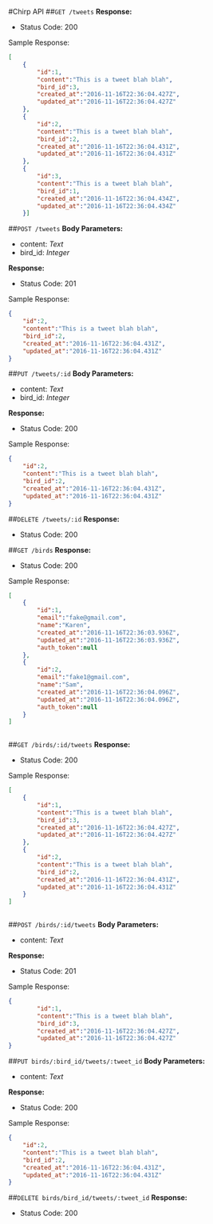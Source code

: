 #Chirp API
##`GET /tweets`
**Response:**

- Status Code: 200

Sample Response:

```json
[
	{
		"id":1,
		"content":"This is a tweet blah blah",
		"bird_id":3,
		"created_at":"2016-11-16T22:36:04.427Z",
		"updated_at":"2016-11-16T22:36:04.427Z"
	},
	{
		"id":2,
		"content":"This is a tweet blah blah",
		"bird_id":2,
		"created_at":"2016-11-16T22:36:04.431Z",
		"updated_at":"2016-11-16T22:36:04.431Z"
	},
	{
		"id":3,
		"content":"This is a tweet blah blah",
		"bird_id":1,
		"created_at":"2016-11-16T22:36:04.434Z",
		"updated_at":"2016-11-16T22:36:04.434Z"
	}]
```

##`POST /tweets`
**Body Parameters:**

- content: *Text*
- bird_id: *Integer*

**Response:**

- Status Code: 201

Sample Response:

```json
{
	"id":2,
	"content":"This is a tweet blah blah",
	"bird_id":2,
	"created_at":"2016-11-16T22:36:04.431Z",
	"updated_at":"2016-11-16T22:36:04.431Z"
}
```

##`PUT /tweets/:id`
**Body Parameters:**

- content: *Text*
- bird_id: *Integer*


**Response:**

- Status Code: 200

Sample Response:
```json
{
	"id":2,
	"content":"This is a tweet blah blah",
	"bird_id":2,
	"created_at":"2016-11-16T22:36:04.431Z",
	"updated_at":"2016-11-16T22:36:04.431Z"
}
```

##`DELETE /tweets/:id`
**Response:**

- Status Code: 200


##`GET /birds`
**Response:**

- Status Code: 200

Sample Response:

```json
[
	{
		"id":1,
		"email":"fake@gmail.com",
		"name":"Karen",
		"created_at":"2016-11-16T22:36:03.936Z",
		"updated_at":"2016-11-16T22:36:03.936Z",
		"auth_token":null
	},
	{
		"id":2,
		"email":"fake1@gmail.com",
		"name":"Sam",
		"created_at":"2016-11-16T22:36:04.096Z",
		"updated_at":"2016-11-16T22:36:04.096Z",
		"auth_token":null
	}
]
	
```

##`GET /birds/:id/tweets`
**Response:**

- Status Code: 200

Sample Response:

```json
[
	{
		"id":1,
		"content":"This is a tweet blah blah",
		"bird_id":3,
		"created_at":"2016-11-16T22:36:04.427Z",
		"updated_at":"2016-11-16T22:36:04.427Z"
	},
	{
		"id":2,
		"content":"This is a tweet blah blah",
		"bird_id":2,
		"created_at":"2016-11-16T22:36:04.431Z",
		"updated_at":"2016-11-16T22:36:04.431Z"
	}	
]
	
```


##`POST /birds/:id/tweets`
**Body Parameters:**

- content: *Text*

**Response:**

- Status Code: 201

Sample Response:

```json
{
		"id":1,
		"content":"This is a tweet blah blah",
		"bird_id":3,
		"created_at":"2016-11-16T22:36:04.427Z",
		"updated_at":"2016-11-16T22:36:04.427Z"
}
```

##`PUT birds/:bird_id/tweets/:tweet_id`
**Body Parameters:**

- content: *Text*


**Response:**

- Status Code: 200

Sample Response:
```json
{
	"id":2,
	"content":"This is a tweet blah blah",
	"bird_id":2,
	"created_at":"2016-11-16T22:36:04.431Z",
	"updated_at":"2016-11-16T22:36:04.431Z"
}
```

##`DELETE birds/bird_id/tweets/:tweet_id`
**Response:**

- Status Code: 200

